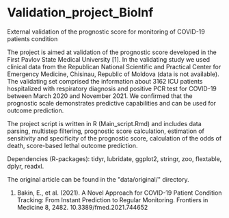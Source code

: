# Validation_project_BioInf

External validation of the prognostic score for monitoring of COVID-19 patients condition

The project is aimed at validation of the prognostic score developed in the First Pavlov State Medical University [1]. 
In the validating study we used clinical data from the Republican National Scientific and Practical Center for Emergency Medicine, Chisinau, Republic of Moldova (data is not available). 
The validating set comprised the information about 3162 ICU patients hospitalized with respiratory diagnosis and positive PCR test for COVID-19 between March 2020 and November 2021.
We confirmed that the prognostic scale demonstrates predictive capabilities and can be used for outcome prediction.

The project script is written in R (Main_script.Rmd) and includes data parsing, multistep filtering, prognostic score calculation, estimation of sensitivity and specificity of the prognostic score, calculation of the odds of death, score-based lethal outcome prediction.

Dependencies (R-packages): tidyr, lubridate, ggplot2, stringr, zoo, flextable, dplyr, readxl.

The original article can be found in the "data/original/" directory.

1. Bakin, E., et al. (2021). A Novel Approach for COVID-19 Patient Condition Tracking: From Instant Prediction to Regular Monitoring. Frontiers in Medicine 8, 2482. 10.3389/fmed.2021.744652
